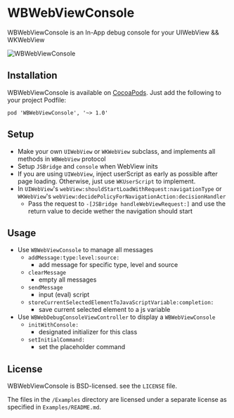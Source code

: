 # WBWebViewConsole

WBWebViewConsole is an In-App debug console for your UIWebView && WKWebView

![WBWebViewConsole](https://github.com/Naituw/WBWebViewConsole/blob/master/Assets/hero.png)

## Installation

WBWebViewConsole is available on [CocoaPods](http://cocoapods.org). Just add the following to your project Podfile:

```
pod 'WBWebViewConsole', '~> 1.0' 
```

## Setup

- Make your own `UIWebView` or `WKWebView` subclass, and implements all methods in `WBWebView` protocol
- Setup `JSBridge` and `console` when WebView inits
- If you are using `UIWebView`, inject userScript as early as possible after page loading. Otherwise, just use `WKUserScript` to implement.
- In `UIWebView`'s `webView:shouldStartLoadWithRequest:navigationType` or `WKWebView`'s `webView:decidePolicyForNavigationAction:decisionHandler`
  - Pass the request to `-[JSBridge handleWebViewRequest:]` and use the return value to decide wether the navigation should start

## Usage

- Use `WBWebViewConsole` to manage all messages
  - `addMessage:type:level:source:`
 	- add message for specific type, level and source
  - `clearMessage`
    - empty all messages
  - `sendMessage`
    - input (eval) script
  - `storeCurrentSelectedElementToJavaScriptVariable:completion:`
    - save current selected element to a js variable
- Use `WBWebDebugConsoleViewController` to display a `WBWebViewConsole`
  - `initWithConsole:`
    - designated initializer for this class
  - `setInitialCommand:`
    - set the placeholder command

## License

WBWebViewConsole is BSD-licensed. see the `LICENSE` file.

The files in the `/Examples` directory are licensed under a separate license as specified in `Examples/README.md`.